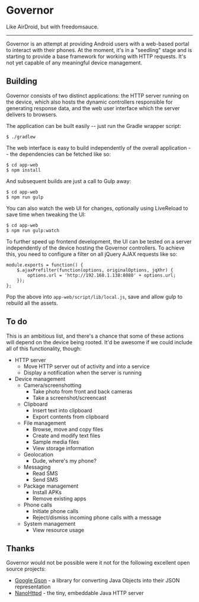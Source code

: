 Governor
========

Like AirDroid, but with freedomsauce.

* * *

Governor is an attempt at providing Android users with a web-based portal to
interact with their phones. At the moment, it's in a "seedling" stage and is
starting to provide a base framework for working with HTTP requests. It's not
yet capable of any meaningful device management.

Building
--------

Governor consists of two distinct applications: the HTTP server running on the
device, which also hosts the dynamic controllers responsible for generating
response data, and the web user interface which the server delivers to
browsers.

The application can be built easily -- just run the Gradle wrapper script:

    $ ./gradlew

The web interface is easy to build independently of the overall application --
the dependencies can be fetched like so:

    $ cd app-web
    $ npm install

And subsequent builds are just a call to Gulp away:

    $ cd app-web
    $ npm run gulp

You can also watch the web UI for changes, optionally using LiveReload to save
time when tweaking the UI:

    $ cd app-web
    $ npm run gulp:watch

To further speed up frontend development, the UI can be tested on a server
independently of the device hosting the Governor controllers. To achieve this,
you need to configure a filter on all jQuery AJAX requests like so:

    module.exports = function() {
        $.ajaxPrefilter(function(options, originalOptions, jqXhr) {
            options.url = 'http://192.168.1.138:8080' + options.url;
        });
    };

Pop the above into ```app-web/script/lib/local.js```, save and allow gulp to
rebuild all the assets.

To do
-----

This is an ambitious list, and there's a chance that some of these actions
will depend on the device being rooted. It'd be awesome if we could include all
of this functionality, though:

* HTTP server
    * Move HTTP server out of activity and into a service
    * Display a notification when the server is running
* Device management
    * Camera/screenshotting
        * Take photo from front and back cameras
        * Take a screenshot/screencast
    * Clipboard
        * Insert text into clipboard
        * Export contents from clipboard
    * File management
        * Browse, move and copy files
        * Create and modify text files
        * Sample media files
        * View storage information
    * Geolocation
        * Dude, where's my phone?
    * Messaging
        * Read SMS
        * Send SMS
    * Package management
        * Install APKs
        * Remove existing apps
    * Phone calls
        * Initiate phone calls
        * Reject/dismiss incoming phone calls with a message
    * System management
        * View resource usage

Thanks
------

Governor would not be possible were it not for the following excellent open
source projects:

* [Google Gson](https://code.google.com/p/google-gson/) - a library for converting Java Objects into
  their JSON representation
* [NanoHttpd](https://github.com/NanoHttpd/nanohttpd) - the tiny, embeddable Java HTTP server
